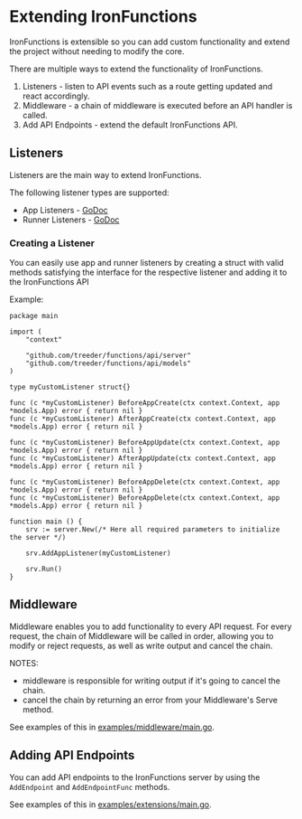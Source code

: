 # Extending IronFunctions

IronFunctions is extensible so you can add custom functionality and extend the project without needing to modify the core.

There are multiple ways to extend the functionality of IronFunctions.

1. Listeners - listen to API events such as a route getting updated and react accordingly.
1. Middleware - a chain of middleware is executed before an API handler is called.
1. Add API Endpoints - extend the default IronFunctions API.

## Listeners

Listeners are the main way to extend IronFunctions.

The following listener types are supported:

* App Listeners - [GoDoc](https://godoc.org/github.com/treeder/functions/api/server#AppListener)
* Runner Listeners - [GoDoc](https://godoc.org/github.com/treeder/functions/api/server#RunnerListener)

### Creating a Listener

You can easily use app and runner listeners by creating a struct with valid methods satisfying the interface for the respective listener and adding it to the IronFunctions API

Example:

```
package main

import (
    "context"

    "github.com/treeder/functions/api/server"
    "github.com/treeder/functions/api/models"
)

type myCustomListener struct{}

func (c *myCustomListener) BeforeAppCreate(ctx context.Context, app *models.App) error { return nil }
func (c *myCustomListener) AfterAppCreate(ctx context.Context, app *models.App) error { return nil }

func (c *myCustomListener) BeforeAppUpdate(ctx context.Context, app *models.App) error { return nil }
func (c *myCustomListener) AfterAppUpdate(ctx context.Context, app *models.App) error { return nil }

func (c *myCustomListener) BeforeAppDelete(ctx context.Context, app *models.App) error { return nil }
func (c *myCustomListener) BeforeAppDelete(ctx context.Context, app *models.App) error { return nil }

function main () {
    srv := server.New(/* Here all required parameters to initialize the server */)

    srv.AddAppListener(myCustomListener)

    srv.Run()
}
```

## Middleware

Middleware enables you to add functionality to every API request. For every request, the chain of Middleware will be called
in order, allowing you to modify or reject requests, as well as write output and cancel the chain.

NOTES:

* middleware is responsible for writing output if it's going to cancel the chain.
* cancel the chain by returning an error from your Middleware's Serve method.

See examples of this in [examples/middleware/main.go](../../examples/middleware/main.go).

## Adding API Endpoints

You can add API endpoints to the IronFunctions server by using the `AddEndpoint` and `AddEndpointFunc` methods.

See examples of this in [examples/extensions/main.go](../../examples/extensions/main.go).